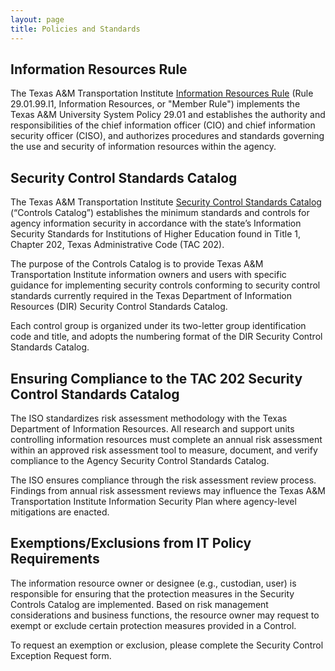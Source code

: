 ```yaml
---
layout: page
title: Policies and Standards
---
```


## Information Resources Rule

The Texas A&M Transportation Institute [Information Resources Rule](https://tti.tamu.edu/rules/29-01-99-I1/) (Rule 29.01.99.I1, Information Resources, or "Member Rule") implements the Texas A&M University System Policy 29.01 and establishes the authority and responsibilities of the chief information officer (CIO) and chief information security officer (CISO), and authorizes procedures and standards governing the use and security of information resources within the agency.

## Security Control Standards Catalog

The Texas A&M Transportation Institute [Security Control Standards Catalog](/catalog) (“Controls Catalog”) establishes the minimum standards and controls for agency information security in accordance with the state’s Information Security Standards for Institutions of Higher Education found in Title 1, Chapter 202, Texas Administrative Code (TAC 202).

The purpose of the Controls Catalog is to provide Texas A&M Transportation Institute information owners and users with specific guidance for implementing security controls conforming to security control standards currently required in the Texas Department of Information Resources (DIR) Security Control Standards Catalog.

Each control group is organized under its two-letter group identification code and title, and adopts the numbering format of the DIR Security Control Standards Catalog.

## Ensuring Compliance to the TAC 202 Security Control Standards Catalog

The ISO standardizes risk assessment methodology with the Texas Department of Information Resources.  All research and support units controlling information resources must complete an annual risk assessment within an approved risk assessment tool to measure, document, and verify compliance to the Agency Security Control Standards Catalog.

The ISO ensures compliance through the risk assessment review process.  Findings from annual risk assessment reviews may influence the Texas A&M Transportation Institute Information Security Plan where agency-level mitigations are enacted.

## Exemptions/Exclusions from IT Policy Requirements

The information resource owner or designee (e.g., custodian, user) is responsible for ensuring that the protection measures in the Security Controls Catalog are implemented. Based on risk management considerations and business functions, the resource owner may request to exempt or exclude certain protection measures provided in a Control.

To request an exemption or exclusion, please complete the Security Control Exception Request form.

